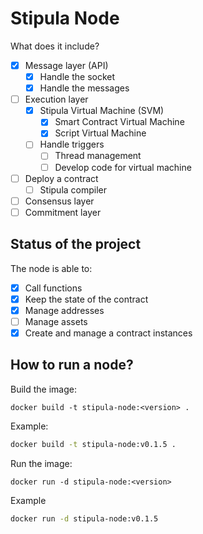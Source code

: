 # Stipula Node

What does it include?
- [x] Message layer (API)
  - [x] Handle the socket 
  - [x] Handle the messages
- [ ] Execution layer
  - [x] Stipula Virtual Machine (SVM)
    - [x] Smart Contract Virtual Machine
    - [x] Script Virtual Machine
  - [ ] Handle triggers
    - [ ] Thread management
    - [ ] Develop code for virtual machine
- [ ] Deploy a contract
  - [ ] Stipula compiler 
- [ ] Consensus layer
- [ ] Commitment layer

## Status of the project

The node is able to:
- [x] Call functions
- [x] Keep the state of the contract
- [x] Manage addresses
- [ ] Manage assets
- [x] Create and manage a contract instances

## How to run a node?

Build the image:
```
docker build -t stipula-node:<version> .
```

Example:
```bash
docker build -t stipula-node:v0.1.5 .
```

Run the image:
```
docker run -d stipula-node:<version>
```

Example
```bash
docker run -d stipula-node:v0.1.5
```
